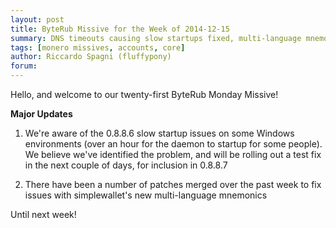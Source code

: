 ```yaml
---
layout: post
title: ByteRub Missive for the Week of 2014-12-15
summary: DNS timeouts causing slow startups fixed, multi-language mnemonic bugs fixed
tags: [monero missives, accounts, core]
author: Riccardo Spagni (fluffypony)
forum: 
---
```


Hello, and welcome to our twenty-first ByteRub Monday Missive!

**Major Updates**

1. We're aware of the 0.8.8.6 slow startup issues on some Windows environments (over an hour for the daemon to startup for some people). We believe we've identified the problem, and will be rolling out a test fix in the next couple of days, for inclusion in 0.8.8.7

2. There have been a number of patches merged over the past week to fix issues with simplewallet's new multi-language mnemonics

Until next week!